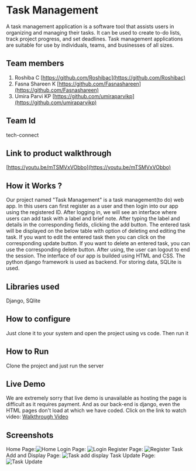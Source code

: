 
# Task Management
A task management application is a software tool that assists users in organizing and managing their tasks. It can be used to create to-do lists, track project progress, and set deadlines. Task management applications are suitable for use by individuals, teams, and businesses of all sizes.
## Team members
1. Roshiba C [https://github.com/Roshibac](https://github.com/Roshibac)
2. Fasna Shareen K [https://github.com/Fasnashareen](https://github.com/Fasnashareen)
3. Umira Parvi KP [https://github.com/umiraparvikp](https://github.com/umiraparvikp)
## Team Id
tech-connect
## Link to product walkthrough 
[https://youtu.be/mTSMVxVObbo](https://youtu.be/mTSMVxVObbo)
## How it Works ?
Our project named "Task Management" is a task management(to do) web app. In this users can first register as a user and then login into our app using the registered ID. After logging in, we will see an interface where users can add task with a label and brief note. After typing the label and details in the corresponding fields, clicking the add button. The entered task will be displayed on the below table with option of deleting end editing the task. If you want to edit the entered task then you can click on the corresponding update button. If you want to delete an entered task, you can use the corresponding delete button. After using, the user can logout to end the session.
The interface of our app is builded using HTML and CSS. The python django framework is used as backend. For storing data, SQLite is used.
## Libraries used
Django, SQlite
## How to configure
Just clone it to your system and open the project using vs code. Then run it
## How to Run
Clone the project and just run the server
## Live Demo
We are extremely sorry that live demo is unavailable as hosting the page is difficult as it requires payment. And as our back-end is django, even the HTML pages don't load at which we have coded. Click on the link to watch video: [Walkthrough Video](https://youtu.be/mTSMVxVObbo)
## Screenshots
Home Page:![Home](https://github.com/mehthabpk/stackup-teamplate/assets/149654128/638c66bf-656b-4420-ab2e-5b7a187e6495)
Login Page: ![Login](https://github.com/mehthabpk/stackup-teamplate/assets/149654128/b50e7c41-26d6-416e-a172-37ae78210024)
Register Page: ![Register](https://github.com/mehthabpk/stackup-teamplate/assets/149654128/e2bff0d6-daa5-4570-bc3b-d8b157e2ade0)
Task Add and Display Page: ![Task add display](https://github.com/mehthabpk/stackup-teamplate/assets/149654128/a2425173-6e9b-495f-bc0a-84863f78d3d7)
Task Update Page: ![Task Update](https://github.com/mehthabpk/stackup-teamplate/assets/149654128/6cc4a848-7da1-43d8-a0e5-17f60bc7c19d)




